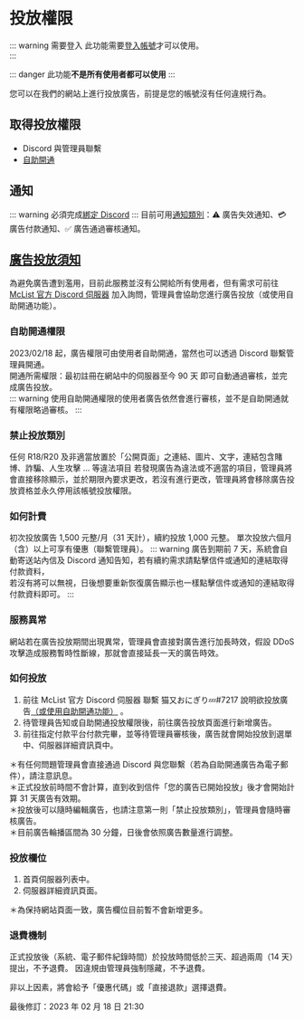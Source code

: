 # 投放權限
::: warning 需要登入
此功能需要[登入帳號](https://www.mc-list.xyz/user)才可以使用。  
:::

::: danger
此功能**不是所有使用者都可以使用**
:::

您可以在我們的網站上進行投放廣告，前提是您的帳號沒有任何違規行為。  

## 取得投放權限
- Discord 與管理員聯繫
- [自助開通](https://www.mc-list.xyz/adManager/self-approve)

## 通知
::: warning
必須完成[綁定 Discord](/other/bind-discord.md)
:::
目前可用[通知類別](/other/bind-discord#類別)：:warning: 廣告失效通知、:credit_card: 廣告付款通知、:white_check_mark: 廣告通過審核通知。

## [廣告投放須知](https://www.mc-list.xyz/advertising)

為避免廣告遭到濫用，目前此服務並沒有公開給所有使用者，但有需求可前往 [McList 官方 Discord 伺服器](https://discord.gg/VaQAY2s) 加入詢問，管理員會協助您進行廣告投放（或使用自助開通功能）。

### 自助開通權限
2023/02/18 起，廣告權限可由使用者自助開通，當然也可以透過 Discord 聯繫管理員開通。  
開通所需權限：最初註冊在網站中的伺服器至今 90 天 即可自動通過審核，並完成廣告投放。  
::: warning
使用自助開通權限的使用者廣告依然會進行審核，並不是自助開通就有權限略過審核。
:::

### 禁止投放類別
任何 R18/R20 及非適當放置於「公開頁面」之連結、圖片、文字，連結包含賭博、詐騙、人生攻擊 ... 等違法項目
若發現廣告為違法或不適當的項目，管理員將會直接移除顯示，並於期限內要求更改，若沒有進行更改，管理員將會移除廣告投放資格並永久停用該帳號投放權限。

### 如何計費
初次投放廣告 1,500 元整/月（31 天計），續約投放 1,000 元整。
單次投放六個月（含）以上可享有優惠（聯繫管理員）。
::: warning
廣告到期前 7 天，系統會自動寄送站內信及 Discord 通知告知，若有續約需求請點擊信件或通知的連結取得付款資料，  
若沒有將可以無視，日後想要重新恢復廣告顯示也一樣點擊信件或通知的連結取得付款資料即可。
:::

### 服務異常
網站若在廣告投放期間出現異常，管理員會直接對廣告進行加長時效，假設 DDoS 攻擊造成服務暫時性斷線，那就會直接延長一天的廣告時效。

### 如何投放
1. 前往 McList 官方 Discord 伺服器 聯繫 猫又おにぎり💤#7217 說明欲投放廣告[（或使用自助開通功能）](https://www.mc-list.xyz/adManager/self-approve) 。
2. 待管理員告知或自助開通投放權限後，前往廣告投放頁面進行新增廣告。
3. 前往指定付款平台付款完畢，並等待管理員審核後，廣告就會開始投放到選單中、伺服器詳細資訊頁中。

＊有任何問題管理員會直接通過 Discord 與您聯繫（若為自助開通廣告為電子郵件），請注意訊息。  
＊正式投放前時間不會計算，直到收到信件「您的廣告已開始投放」後才會開始計算 31 天廣告有效期。  
＊投放後可以隨時編輯廣告，也請注意第一則「禁止投放類別」，管理員會隨時審核廣告。  
＊目前廣告輪播區間為 30 分鐘，日後會依照廣告數量進行調整。

### 投放欄位
1. 首頁伺服器列表中。
2. 伺服器詳細資訊頁面。

＊為保持網站頁面一致，廣告欄位目前暫不會新增更多。

### 退費機制
正式投放後（系統、電子郵件紀錄時間）於投放時間低於三天、超過兩周（14 天）提出，不予退費。
因違規由管理員強制隱藏，不予退費。

非以上因素，將會給予「優惠代碼」或「直接退款」選擇退費。

最後修訂：2023 年 02 月 18 日 21:30
